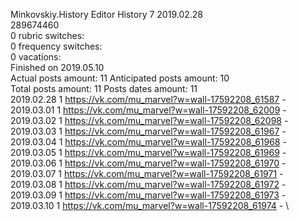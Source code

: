Minkovskiy.History	Editor History 7 2019.02.28\
289674460\
0 rubric switches:\
0 frequency switches:\
0 vacations:\
Finished on 2019.05.10\
Actual posts amount: 11	Anticipated posts amount: 10
\
Total posts amount: 11	Posts dates amount: 11\
2019.02.28 1 https://vk.com/mu_marvel?w=wall-17592208_61587 - \
2019.03.01 1 https://vk.com/mu_marvel?w=wall-17592208_62009 - \
2019.03.02 1 https://vk.com/mu_marvel?w=wall-17592208_62098 - \
2019.03.03 1 https://vk.com/mu_marvel?w=wall-17592208_61967 - \
2019.03.04 1 https://vk.com/mu_marvel?w=wall-17592208_61968 - \
2019.03.05 1 https://vk.com/mu_marvel?w=wall-17592208_61969 - \
2019.03.06 1 https://vk.com/mu_marvel?w=wall-17592208_61970 - \
2019.03.07 1 https://vk.com/mu_marvel?w=wall-17592208_61971 - \
2019.03.08 1 https://vk.com/mu_marvel?w=wall-17592208_61972 - \
2019.03.09 1 https://vk.com/mu_marvel?w=wall-17592208_61973 - \
2019.03.10 1 https://vk.com/mu_marvel?w=wall-17592208_61974 - \
